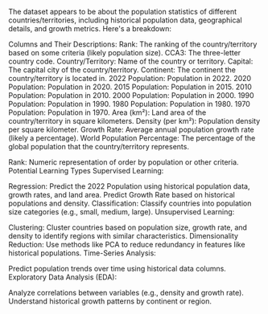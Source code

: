The dataset appears to be about the population statistics of different countries/territories, including historical population data, geographical details, and growth metrics. Here's a breakdown:

Columns and Their Descriptions:
Rank: The ranking of the country/territory based on some criteria (likely population size).
CCA3: The three-letter country code.
Country/Territory: Name of the country or territory.
Capital: The capital city of the country/territory.
Continent: The continent the country/territory is located in.
2022 Population: Population in 2022.
2020 Population: Population in 2020.
2015 Population: Population in 2015.
2010 Population: Population in 2010.
2000 Population: Population in 2000.
1990 Population: Population in 1990.
1980 Population: Population in 1980.
1970 Population: Population in 1970.
Area (km²): Land area of the country/territory in square kilometers.
Density (per km²): Population density per square kilometer.
Growth Rate: Average annual population growth rate (likely a percentage).
World Population Percentage: The percentage of the global population that the country/territory represents.

Rank: Numeric representation of order by population or other criteria.
Potential Learning Types
Supervised Learning:

Regression:
Predict the 2022 Population using historical population data, growth rates, and land area.
Predict Growth Rate based on historical populations and density.
Classification:
Classify countries into population size categories (e.g., small, medium, large).
Unsupervised Learning:

Clustering:
Cluster countries based on population size, growth rate, and density to identify regions with similar characteristics.
Dimensionality Reduction:
Use methods like PCA to reduce redundancy in features like historical populations.
Time-Series Analysis:

Predict population trends over time using historical data columns.
Exploratory Data Analysis (EDA):

Analyze correlations between variables (e.g., density and growth rate).
Understand historical growth patterns by continent or region.
